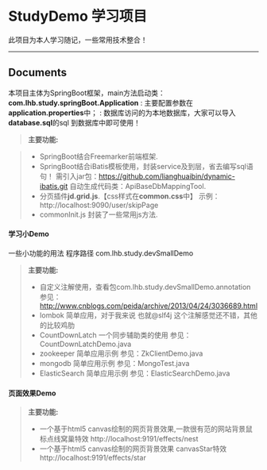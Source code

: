 StudyDemo 学习项目
===================

此项目为本人学习随记，一些常用技术整合！

----------

Documents
-------------

本项目主体为SpringBoot框架，main方法启动类：**com.lhb.study.springBoot.Application**
:  主要配置参数在**application.properties**中；
:  数据库访问的为本地数据库，大家可以导入**database.sql**的sql 到数据库中即可使用！


> **主要功能:**

> - SpringBoot结合Freemarker前端框架.
> - SpringBoot结合iBatis模板使用，封装service及到层，省去编写sql语句！
         需引入jar包：https://github.com/lianghuaibin/dynamic-ibatis.git
         自动生成代码类：ApiBaseDbMappingTool.
> - 分页插件**jd.grid.js**.【css样式在**common.css**中】
>    示例：http://localhost:9090/user/skipPage
> -  commonInit.js 封装了一些常用js方法.

#### <i class="icon-file"></i> 学习小Demo
一些小功能的用法  程序路径 com.lhb.study.devSmallDemo
> **主要功能:**
> 
> - 自定义注解使用，查看包com.lhb.study.devSmallDemo.annotation
>    参见：http://www.cnblogs.com/peida/archive/2013/04/24/3036689.html
> -  lombok 简单应用，对于我来说 也就@slf4j 这个注解感觉还不错，其他的比较鸡肋
> -  CountDownLatch 一个同步辅助类的使用  参见：CountDownLatchDemo.java
> -  zookeeper 简单应用示例  参见：ZkClientDemo.java
> -  mongodb 简单应用示例 参见：MongoTest.java
> -  ElasticSearch 简单应用示例 参见：ElasticSearchDemo.java

#### <i class="icon-file"></i> 页面效果Demo
> **主要功能:**
> 
> -  一个基于html5 canvas绘制的网页背景效果,一款很有范的网站背景鼠标点线窝巢特效
      http://localhost:9191/effects/nest
> -  一个基于html5 canvas绘制的网页背景效果  canvasStar特效
      http://localhost:9191/effects/star